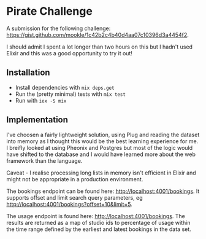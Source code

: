 # Pirate Challenge

A submission for the following challenge: <https://gist.github.com/mookle/1c42b2c4b40d4aa07c10396d3a4454f2>.

I should admit I spent a lot longer than two hours on this but I hadn't used Elixir and this was a good opportunity to try it out!

## Installation

- Install dependencies with `mix deps.get`
- Run the (pretty minimal) tests with `mix test`
- Run with `iex -S mix`

## Implementation

I've choosen a fairly lightweight solution, using Plug and reading the dataset into memory as I thought this would be the best learning experience for me. I breifly looked at using Pheonix and Postgres but most of the logic would have shifted to the database and I would have learned more about the web framework than the language.

Caveat - I realise processing long lists in memory isn't efficient in Elixir and might not be appropriate in a production environment.

The bookings endpoint can be found here: <http://localhost:4001/bookings>. It supports offset and limit search query parameters, eg <http://localhost:4001/bookings?offset=10&limit=5>.

The usage endpoint is found here: <http://localhost:4001/bookings>. The results are returned as a map of studio ids to percentage of usage within the time range defined by the earliest and latest bookings in the data set.

